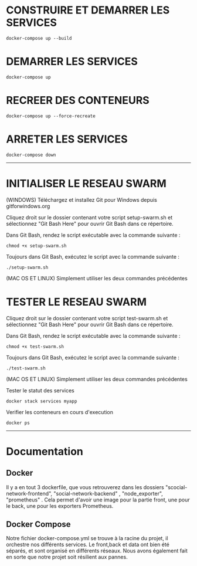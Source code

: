 #   CONSTRUIRE ET DEMARRER LES SERVICES 
```
docker-compose up --build
```
# DEMARRER LES SERVICES 
```
docker-compose up 
```
# RECREER DES CONTENEURS
```
docker-compose up --force-recreate
```
# ARRETER LES SERVICES 
```
docker-compose down
```
---

# INITIALISER LE RESEAU SWARM

 (WINDOWS) Téléchargez et installez Git pour Windows depuis gitforwindows.org

 Cliquez droit sur le dossier contenant votre script setup-swarm.sh et sélectionnez "Git Bash Here" pour ouvrir Git Bash dans ce répertoire.

 Dans Git Bash, rendez le script exécutable avec la commande suivante :

```
chmod +x setup-swarm.sh
```

 Toujours dans Git Bash, exécutez le script avec la commande suivante  :

```
./setup-swarm.sh
```

 (MAC OS ET LINUX) Simplement utiliser les deux commandes précédentes


#  TESTER LE RESEAU SWARM 

 Cliquez droit sur le dossier contenant votre script test-swarm.sh et sélectionnez "Git Bash Here" pour ouvrir Git Bash dans ce répertoire.

 Dans Git Bash, rendez le script exécutable avec la commande suivante :

```
chmod +x test-swarm.sh
```

 Toujours dans Git Bash, exécutez le script avec la commande suivante  :

```
./test-swarm.sh
```

 (MAC OS ET LINUX) Simplement utiliser les deux commandes précédentes


 Tester le statut des services

```
docker stack services myapp
```

 Verifier les conteneurs en cours d'execution

```
docker ps
```

---

# Documentation

## Docker

Il y a en tout 3 dockerfile, que vous retrouverez dans les dossiers "scocial-network-frontend", "social-network-backend" , "node_exporter", "prometheus" . Cela permet d'avoir une image pour la partie front, une pour le back, une pour les exporters Prometheus.

## Docker Compose

Notre fichier docker-compose.yml se trouve à la racine du projet, il orchestre nos différents services. Le front,back et data ont bien été séparés, et sont organisé en différents réseaux. Nous avons également fait en sorte que notre projet soit résilient aux pannes.

